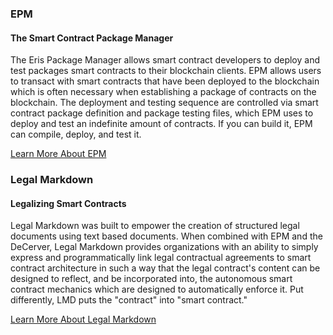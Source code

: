 ### EPM

#### The Smart Contract Package Manager

The Eris Package Manager allows smart contract developers to deploy and test packages smart contracts to their blockchain clients. EPM allows users to transact with smart contracts that have been deployed to the blockchain which is often necessary when establishing a package of contracts on the blockchain. The deployment and testing sequence are controlled via smart contract package definition and package testing files, which EPM uses to deploy and test an indefinite amount of contracts. If you can build it, EPM can compile, deploy, and test it.

<a type="button" class="btn btn-eris btn-default btn-lg btn-block" href="https://epm.io">Learn More About EPM</a>

### Legal Markdown

#### Legalizing Smart Contracts

Legal Markdown was built to empower the creation of structured legal documents using text based documents. When combined with EPM and the DeCerver, Legal Markdown provides organizations with an ability to simply express and programmatically link legal contractual agreements to smart contract architecture in such a way that the legal contract's content can be designed to reflect, and be incorporated into, the autonomous smart contract mechanics which are designed to automatically enforce it. Put differently, LMD puts the "contract" into "smart contract."

<a type="button" class="btn btn-eris btn-default btn-lg btn-block" href="https://lmd.io">Learn More About Legal Markdown</a>